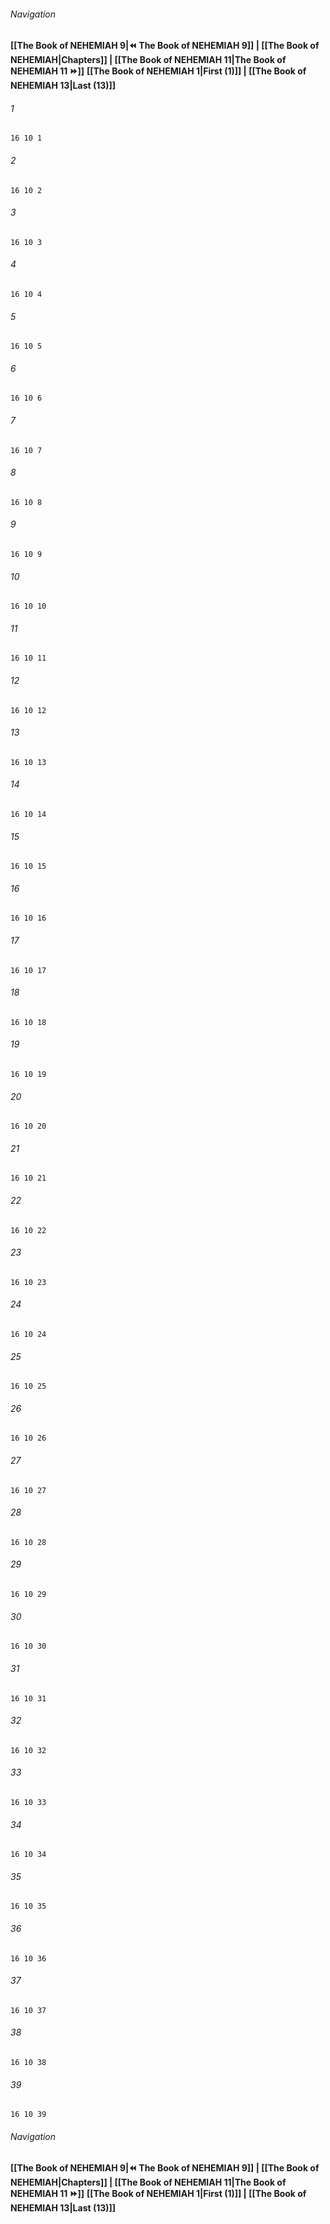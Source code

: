 
###### Navigation
**[[The Book of NEHEMIAH 9|⏪ The Book of NEHEMIAH 9]] | [[The Book of NEHEMIAH|Chapters]] | [[The Book of NEHEMIAH 11|The Book of NEHEMIAH 11 ⏩]]**
**[[The Book of NEHEMIAH 1|First (1)]] | [[The Book of NEHEMIAH 13|Last (13)]]**

###### 1
``` verse
16 10 1 
```
###### 2
``` verse
16 10 2 
```
###### 3
``` verse
16 10 3 
```
###### 4
``` verse
16 10 4 
```
###### 5
``` verse
16 10 5 
```
###### 6
``` verse
16 10 6 
```
###### 7
``` verse
16 10 7 
```
###### 8
``` verse
16 10 8 
```
###### 9
``` verse
16 10 9 
```
###### 10
``` verse
16 10 10 
```
###### 11
``` verse
16 10 11 
```
###### 12
``` verse
16 10 12 
```
###### 13
``` verse
16 10 13 
```
###### 14
``` verse
16 10 14 
```
###### 15
``` verse
16 10 15 
```
###### 16
``` verse
16 10 16 
```
###### 17
``` verse
16 10 17 
```
###### 18
``` verse
16 10 18 
```
###### 19
``` verse
16 10 19 
```
###### 20
``` verse
16 10 20 
```
###### 21
``` verse
16 10 21 
```
###### 22
``` verse
16 10 22 
```
###### 23
``` verse
16 10 23 
```
###### 24
``` verse
16 10 24 
```
###### 25
``` verse
16 10 25 
```
###### 26
``` verse
16 10 26 
```
###### 27
``` verse
16 10 27 
```
###### 28
``` verse
16 10 28 
```
###### 29
``` verse
16 10 29 
```
###### 30
``` verse
16 10 30 
```
###### 31
``` verse
16 10 31 
```
###### 32
``` verse
16 10 32 
```
###### 33
``` verse
16 10 33 
```
###### 34
``` verse
16 10 34 
```
###### 35
``` verse
16 10 35 
```
###### 36
``` verse
16 10 36 
```
###### 37
``` verse
16 10 37 
```
###### 38
``` verse
16 10 38 
```
###### 39
``` verse
16 10 39 
```

###### Navigation
**[[The Book of NEHEMIAH 9|⏪ The Book of NEHEMIAH 9]] | [[The Book of NEHEMIAH|Chapters]] | [[The Book of NEHEMIAH 11|The Book of NEHEMIAH 11 ⏩]]**
**[[The Book of NEHEMIAH 1|First (1)]] | [[The Book of NEHEMIAH 13|Last (13)]]**


